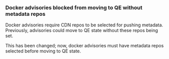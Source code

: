 ### Docker advisories blocked from moving to QE without metadata repos

Docker advisories require CDN repos to be selected for pushing metadata.
Previously, advisories could move to QE state without these repos being
set.

This has been changed; now, docker advisories must have metadata repos
selected before moving to QE state.
